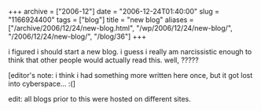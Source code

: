 +++
archive = ["2006-12"]
date = "2006-12-24T01:40:00"
slug = "1166924400"
tags = ["blog"]
title = "new blog"
aliases = ["/archive/2006/12/24/new-blog.html", "/wp/2006/12/24/new-blog/", "/2006/12/24/new-blog/", "/blog/36"]
+++

i figured i should start a new blog. i guess i really am narcissistic
enough to think that other people would actually read this. well, ?????

\[editor's note: i think i had something more written here once, but it
got lost into cyberspace... :(\]

edit: all blogs prior to this were hosted on different sites.

